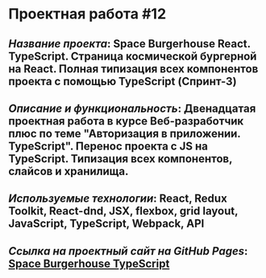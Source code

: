 # Проектная работа #12

## *Название проекта*: Space Burgerhouse React. TypeScript. Страница космической бургерной на React. Полная типизация всех компонентов проекта с помощью TypeScript (Спринт-3)

## *Описание и функциональность*: Двенадцатая проектная работа в курсе Веб-разработчик плюс по теме __"Авторизация в приложении. TypeScript"__. Перенос проекта с JS на TypeScript. Типизация всех компонентов, слайсов и хранилища.
## *Используемые технологии*: React, Redux Toolkit, React-dnd, JSX, flexbox, grid layout, JavaScript, TypeScript, Webpack, API

## *Ссылка на проектный сайт на GitHub Pages*: [Space Burgerhouse TypeScript](https://dariarus.github.io/react-burgerhouse/)

